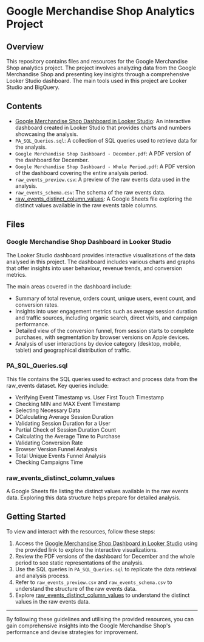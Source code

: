 # Google Merchandise Shop Analytics Project

## Overview

This repository contains files and resources for the Google Merchandise Shop analytics project. The project involves analyzing data from the Google Merchandise Shop and presenting key insights through a comprehensive Looker Studio dashboard. The main tools used in this project are Looker Studio and BigQuery.

## Contents

- [Google Merchandise Shop Dashboard in Looker Studio](https://lookerstudio.google.com/reporting/eb43d778-7198-4499-8024-a6f1971c7a5b): An interactive dashboard created in Looker Studio that provides charts and numbers showcasing the analysis.
- `PA_SQL_Queries.sql`: A collection of SQL queries used to retrieve data for the analysis.
- `Google Merchandise Shop Dashboard - December.pdf`: A PDF version of the dashboard for December.
- `Google Merchandise Shop Dashboard - Whole Period.pdf`: A PDF version of the dashboard covering the entire analysis period.
- `raw_events_preview.csv`: A preview of the raw events data used in the analysis.
- `raw_events_schema.csv`: The schema of the raw events data.
- [raw_events_distinct_column_values](https://docs.google.com/spreadsheets/d/1D45k0bMtuBluu9OPN0YbvjzH2cJSXQGaJgKoR53afDE/edit?usp=sharing): A Google Sheets file exploring the distinct values available in the raw events table columns.

## Files

### Google Merchandise Shop Dashboard in Looker Studio

The Looker Studio dashboard provides interactive visualisations of the data analysed in this project. The dashboard includes various charts and graphs that offer insights into user behaviour, revenue trends, and conversion metrics.

The main areas covered in the dashboard include:
- Summary of total revenue, orders count, unique users, event count, and conversion rates.
- Insights into user engagement metrics such as average session duration and traffic sources, including organic search, direct visits, and campaign performance.
- Detailed view of the conversion funnel, from session starts to complete purchases, with segmentation by browser versions on Apple devices.
- Analysis of user interactions by device category (desktop, mobile, tablet) and geographical distribution of traffic.

### PA_SQL_Queries.sql

This file contains the SQL queries used to extract and process data from the raw_events dataset. Key queries include:
- Verifying Event Timestamp vs. User First Touch Timestamp
- Checking MIN and MAX Event Timestamp
- Selecting Necessary Data
- DCalculating Average Session Duration
- Validating Session Duration for a User
- Partial Check of Session Duration Count
- Calculating the Average Time to Purchase
- Validating Conversion Rate
- Browser Version Funnel Analysis
- Total Unique Events Funnel Analysis
- Checking Campaigns Time

### raw_events_distinct_column_values

A Google Sheets file listing the distinct values available in the raw events data. Exploring this data structure helps prepare for detailed analysis.

## Getting Started

To view and interact with the resources, follow these steps:

1. Access the [Google Merchandise Shop Dashboard in Looker Studio](https://lookerstudio.google.com/reporting/eb43d778-7198-4499-8024-a6f1971c7a5b) using the provided link to explore the interactive visualizations.
2. Review the PDF versions of the dashboard for December and the whole period to see static representations of the analysis.
3. Use the SQL queries in `PA_SQL_Queries.sql` to replicate the data retrieval and analysis process.
4. Refer to `raw_events_preview.csv` and `raw_events_schema.csv` to understand the structure of the raw events data.
5. Explore [raw_events_distinct_column_values](https://docs.google.com/spreadsheets/d/1D45k0bMtuBluu9OPN0YbvjzH2cJSXQGaJgKoR53afDE/edit?usp=sharing) to understand the distinct values in the raw events data.

---

By following these guidelines and utilising the provided resources, you can gain comprehensive insights into the Google Merchandise Shop's performance and devise strategies for improvement.
